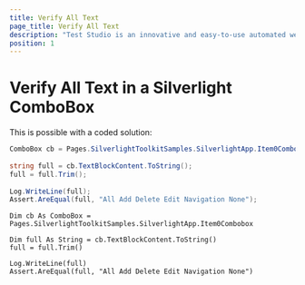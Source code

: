 ```yaml
---
title: Verify All Text
page_title: Verify All Text
description: "Test Studio is an innovative and easy-to-use automated web, WPF and load testing solution. Test Studio tests support essential technologies like ASP.NET AJAX, Silverlight, PHP and MVC. HTML5, Testing framework, functional testing, performance testing, load testing, exploratory testing, manual testing."
position: 1
---
```

# Verify All Text in a Silverlight ComboBox

This is possible with a coded solution:

````C#
ComboBox cb = Pages.SilverlightToolkitSamples.SilverlightApp.Item0Combobox;
 
string full = cb.TextBlockContent.ToString();
full = full.Trim();
 
Log.WriteLine(full);
Assert.AreEqual(full, "All Add Delete Edit Navigation None");
````
````VB
Dim cb As ComboBox = Pages.SilverlightToolkitSamples.SilverlightApp.Item0Combobox
 
Dim full As String = cb.TextBlockContent.ToString()
full = full.Trim()
 
Log.WriteLine(full)
Assert.AreEqual(full, "All Add Delete Edit Navigation None")
````


